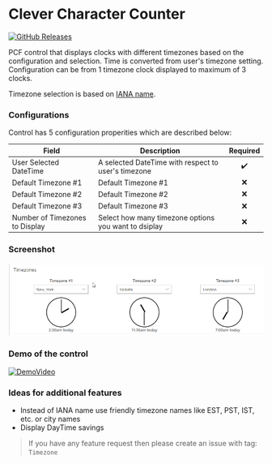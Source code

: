 # Clever Character Counter

[![GitHub Releases](https://img.shields.io/static/v1?label=Download&message=Timezone%20Converter&style=for-the-badge&logo=microsoft&color=brightgreen)](https://github.com/Power-Maverick/PCF-Controls/releases/tag/Timezone-v.1.0.6)

PCF control that displays clocks with different timezones based on the configuration and selection. Time is converted from user's timezone setting. Configuration can be from 1 timezone clock displayed to maximum of 3 clocks.

Timezone selection is based on [IANA name](https://en.wikipedia.org/wiki/List_of_tz_database_time_zones).

### Configurations

Control has 5 configuration properities which are described below:

| Field | Description | Required |
| - | - | :-: |
| User Selected DateTime | A selected DateTime with respect to user&#39;s timezone | :heavy_check_mark: |
| Default Timezone #1 | Default Timezone #1 | :x: |
| Default Timezone #2 | Default Timezone #2 | :x: |
| Default Timezone #3 | Default Timezone #3 | :x: |
| Number of Timezones to Display | Select how many timezone options you want to dsiplay | :x: |

### Screenshot

![Configuration](assets/demo.gif)

### Demo of the control

[![DemoVideo](https://img.youtube.com/vi/JTnEdIK9IjY/0.jpg)](https://www.youtube.com/watch?v=JTnEdIK9IjY)

### Ideas for additional features

- Instead of IANA name use friendly timezone names like EST, PST, IST, etc. or city names
- Display DayTime savings

> If you have any feature request then please create an issue with tag: `Timezone`
